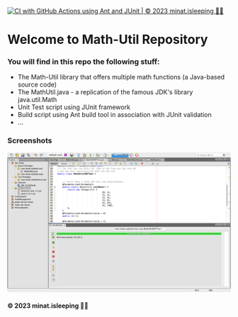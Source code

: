 [![CI with GitHub Actions using Ant and JUnit | © 2023 minat.isleeping 🥱💤](https://github.com/minatisleeping/Ant-minat/actions/workflows/ci-junit.yml/badge.svg)](https://github.com/minatisleeping/Ant-minat/actions/workflows/ci-junit.yml)

# Welcome to Math-Util Repository
### You will find in this repo the following stuff:
* The Math-Util library that offers multiple math functions (a Java-based source code) 
* The MathUtil.java - a replication of the famous JDK's library java.util.Math
* Unit Test script using JUnit framework
* Build script using Ant build tool in association with JUnit validation
* …

### Screenshots
![DDT & TDD w JUnit](https://github.com/minatisleeping/Ant-minat/blob/main/images/DDT%20w%20JUnit.png)

#### © 2023 minat.isleeping 🥱💤


